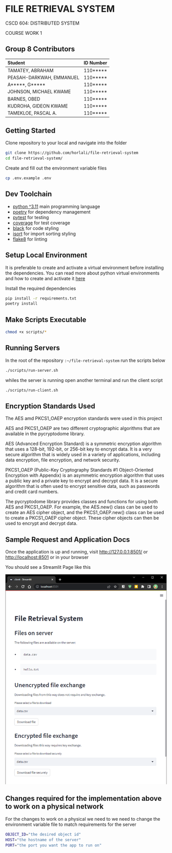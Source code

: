 # FILE RETRIEVAL SYSTEM

CSCD 604: DISTRIBUTED SYSTEM

COURSE WORK 1

## Group 8 Contributors

| Student                 | ID Number                 |
| :---------------------- | :------------------------ |
| TAMATEY, ABRAHAM        | 110*****                  |
| PEASAH-DARKWAH, EMMANUEL| 110*****                  |
| A*****, G*****          | 110*****                  |
| JOHNSON, MICHAEL KWAME  | 110*****                  |
| BARNES, OBED            | 110*****                  |
| KUDROHA, GIDEON KWAME   | 110*****                  |
| TAMEKLOE, PASCAL A.     | 110*****                  |

## Getting Started

Clone repository to your local and navigate into the folder

```bash
git clone https://github.com/horlali/file-retrieval-system
cd file-retrieval-system/
```

Create  and fill out the environment variable files

```bash
cp .env.example .env
```

## Dev Toolchain

- [python ^3.11](https://www.python.org/) main programming language
- [poetry](https://python-poetry.org/) for dependency management
- [pytest](https://docs.pytest.org/en/stable/) for testing
- [coverage](https://coverage.readthedocs.io/en/coverage-5.5/) for test coverage
- [black](https://github.com/psf/black) for code styling
- [isort](https://pycqa.github.io/isort/) for import sorting styling
- [flake8](https://flake8.pycqa.org/en/latest/) for linting

## Setup Local Environment

It is preferable to create and activate a virtual environment before installing the dependencies. You can read more about python virtual environments and how to create and activate it [here](https://realpython.com/python-virtual-environments-a-primer/)

Install the required dependencies

```bash
pip install -r requirements.txt
poetry install
```

## Make Scripts Executable

```bash
chmod +x scripts/*
```

## Running Servers

In the root of the repository `:~/file-retrieval-system` run the scripts below

```bash
./scripts/run-server.sh
```

whiles the server is running open another terminal and run the client script

```bash
./scripts/run-client.sh
```

## Encryption Standards Used

The AES amd PKCS1_OAEP encryption standards were used in this project

AES and PKCS1_OAEP are two different cryptographic algorithms that are available in the pycryptodome library.

AES (Advanced Encryption Standard) is a symmetric encryption algorithm that uses a 128-bit, 192-bit, or 256-bit key to encrypt data. It is a very secure algorithm that is widely used in a variety of applications, including data encryption, file encryption, and network security.

PKCS1_OAEP (Public-Key Cryptography Standards #1 Object-Oriented Encryption with Appendix) is an asymmetric encryption algorithm that uses a public key and a private key to encrypt and decrypt data. It is a secure algorithm that is often used to encrypt sensitive data, such as passwords and credit card numbers.

The pycryptodome library provides classes and functions for using both AES and PKCS1_OAEP. For example, the AES.new() class can be used to create an AES cipher object, and the PKCS1_OAEP.new() class can be used to create a PKCS1_OAEP cipher object. These cipher objects can then be used to encrypt and decrypt data.

## Sample Request and Application Docs

Once the application is up and running, visit <http://127.0.0.1:8501/> or <http://localhost:8501> or in your browser

You should see a Streamlit Page like this

![Alt text](files/screenshots/home.png)

## Changes required for the implementation above to work on a physical network

For the changes to work on a physical we need to we need to change the environment variable file to match requirements for the server

```bash
OBJECT_ID="the desired object id"
HOST="the hostname of the server"
PORT="the port you want the app to run on"
```
